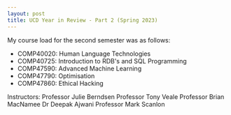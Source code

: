 ```yaml
---
layout: post
title: UCD Year in Review - Part 2 (Spring 2023)
---
```




My course load for the second semester was as follows:
- COMP40020: Human Language Technologies
- COMP40725: Introduction to RDB's and SQL Programming
- COMP47590: Advanced Machine Learning
- COMP47790: Optimisation
- COMP47860: Ethical Hacking

Instructors:
Professor Julie Berndsen
Professor Tony Veale
Professor Brian MacNamee
Dr Deepak Ajwani
Professor Mark Scanlon